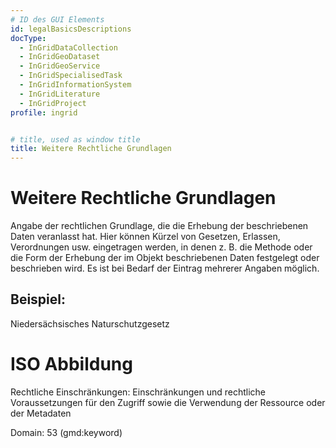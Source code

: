 ```yaml
---
# ID des GUI Elements
id: legalBasicsDescriptions
docType:
  - InGridDataCollection
  - InGridGeoDataset
  - InGridGeoService
  - InGridSpecialisedTask
  - InGridInformationSystem
  - InGridLiterature
  - InGridProject
profile: ingrid


# title, used as window title
title: Weitere Rechtliche Grundlagen
---
```


# Weitere Rechtliche Grundlagen

Angabe der rechtlichen Grundlage, die die Erhebung der beschriebenen Daten veranlasst hat. Hier können Kürzel von Gesetzen, Erlassen, Verordnungen usw. eingetragen werden, in denen z. B. die Methode oder die Form der Erhebung der im Objekt beschriebenen Daten festgelegt oder beschrieben wird. Es ist bei Bedarf der Eintrag mehrerer Angaben möglich.

## Beispiel:

Niedersächsisches Naturschutzgesetz


# ISO Abbildung

Rechtliche Einschränkungen: Einschränkungen und rechtliche Voraussetzungen für den Zugriff sowie die Verwendung der Ressource oder der Metadaten

Domain: 53 (gmd:keyword)

